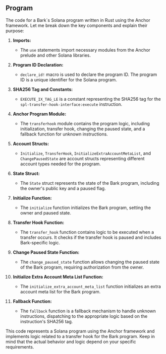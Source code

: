 ## Program

The code for a Bark´s Solana program written in Rust using the Anchor framework. Let me break down the key components and explain their purpose:

1. **Imports:**
   - The `use` statements import necessary modules from the Anchor prelude and other Solana libraries.

2. **Program ID Declaration:**
   - `declare_id!` macro is used to declare the program ID. The program ID is a unique identifier for the Solana program.

3. **SHA256 Tag and Constants:**
   - `EXECUTE_IX_TAG_LE` is a constant representing the SHA256 tag for the `spl-transfer-hook-interface:execute` instruction.

4. **Anchor Program Module:**
   - The `transferhook` module contains the program logic, including initialization, transfer hook, changing the paused state, and a fallback function for unknown instructions.

5. **Account Structs:**
   - `Initialize`, `TransferHook`, `InitializeExtraAccountMetaList`, and `ChangePausedState` are account structs representing different account types needed for the program.

6. **State Struct:**
   - The `State` struct represents the state of the Bark program, including the owner's public key and a paused flag.

7. **Initialize Function:**
   - The `initialize` function initializes the Bark program, setting the owner and paused state.

8. **Transfer Hook Function:**
   - The `transfer_hook` function contains logic to be executed when a transfer occurs. It checks if the transfer hook is paused and includes Bark-specific logic.

9. **Change Paused State Function:**
   - The `change_paused_state` function allows changing the paused state of the Bark program, requiring authorization from the owner.

10. **Initialize Extra Account Meta List Function:**
    - The `initialize_extra_account_meta_list` function initializes an extra account meta list for the Bark program.

11. **Fallback Function:**
    - The `fallback` function is a fallback mechanism to handle unknown instructions, dispatching to the appropriate logic based on the instruction's SHA256 tag.

This code represents a Solana program using the Anchor framework and implements logic related to a transfer hook for the Bark program. Keep in mind that the actual behavior and logic depend on your specific requirements. 